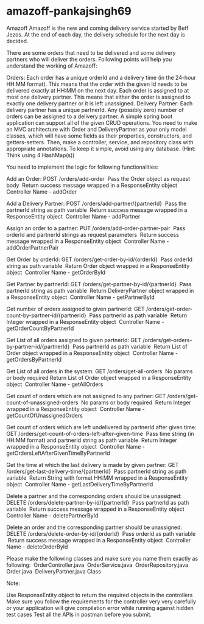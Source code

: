 # amazoff-pankajsingh69
Amazoff
Amazoff is the new and coming delivery service started by Beff Jezos. At the end of each day, the delivery schedule for the next day is decided.

There are some orders that need to be delivered and some delivery partners who will deliver the orders. Following points will help you understand the working of Amazoff:

Orders:
Each order has a unique orderId and a delivery time (in the 24-hour HH:MM format). This means that the order with the given Id needs to be delivered exactly at HH:MM on the next day.
Each order is assigned to at most one delivery partner. This means that either the order is assigned to exactly one delivery partner or it is left unassigned.
Delivery Partner:
Each delivery partner has a unique partnerId.
Any (possibly zero) number of orders can be assigned to a delivery partner.
A simple spring boot application can support all of the given CRUD operations. You need to make an MVC architecture with Order and DeliveryPartner as your only model classes, which will have some fields as their properties, constructors, and getters-setters. Then, make a controller, service, and repository class with appropriate annotations. To keep it simple, avoid using any database. (Hint: Think using 4 HashMap(s))

You need to implement the logic for following functionalities:

Add an Order: POST /orders/add-order  Pass the Order object as request body  Return success message wrapped in a ResponseEntity object  Controller Name - addOrder

Add a Delivery Partner: POST /orders/add-partner/{partnerId}  Pass the partnerId string as path variable  Return success message wrapped in a ResponseEntity object  Controller Name - addPartner

Assign an order to a partner: PUT /orders/add-order-partner-pair  Pass orderId and partnerId strings as request parameters  Return success message wrapped in a ResponseEntity object  Controller Name - addOrderPartnerPair

Get Order by orderId: GET /orders/get-order-by-id/{orderId}  Pass orderId string as path variable  Return Order object wrapped in a ResponseEntity object  Controller Name - getOrderById

Get Partner by partnerId: GET /orders/get-partner-by-id/{partnerId}  Pass partnerId string as path variable  Return DeliveryPartner object wrapped in a ResponseEntity object  Controller Name - getPartnerById

Get number of orders assigned to given partnerId: GET /orders/get-order-count-by-partner-id/{partnerId}  Pass partnerId as path variable  Return Integer wrapped in a ResponseEntity object  Controller Name - getOrderCountByPartnerId

Get List of all orders assigned to given partnerId: GET /orders/get-orders-by-partner-id/{partnerId}  Pass partnerId as path variable  Return List of Order object wrapped in a ResponseEntity object  Controller Name - getOrdersByPartnerId

Get List of all orders in the system: GET /orders/get-all-orders  No params or body required Return List of Order object wrapped in a ResponseEntity object  Controller Name - getAllOrders

Get count of orders which are not assigned to any partner: GET /orders/get-count-of-unassigned-orders  No params or body required  Return Integer wrapped in a ResponseEntity object  Controller Name - getCountOfUnassignedOrders

Get count of orders which are left undelivered by partnerId after given time: GET /orders/get-count-of-orders-left-after-given-time  Pass time string (in HH:MM format) and partnerId string as path variable  Return Integer wrapped in a ResponseEntity object  Controller Name - getOrdersLeftAfterGivenTimeByPartnerId

Get the time at which the last delivery is made by given partner: GET /orders/get-last-delivery-time/{partnerId}  Pass partnerId string as path variable  Return String with format HH:MM wrapped in a ResponseEntity object  Controller Name - getLastDeliveryTimeByPartnerId

Delete a partner and the corresponding orders should be unassigned: DELETE /orders/delete-partner-by-id/{partnerId}  Pass partnerId as path variable  Return success message wrapped in a ResponseEntity object  Controller Name - deletePartnerById

Delete an order and the corresponding partner should be unassigned: DELETE /orders/delete-order-by-id/{orderId}  Pass orderId as path variable  Return success message wrapped in a ResponseEntity object  Controller Name - deleteOrderById

Please make the following classes and make sure you name them exactly as following:  OrderController.java  OrderService.java  OrderRepository.java  Order.java  DeliveryPartner.java Class

Note:

Use ResponseEntity object to return the required objects in the controllers
Make sure you follow the requirements for the controller very very carefully or your application will give compilation error while running against hidden test cases
Test all the APIs in postman before you submit.
